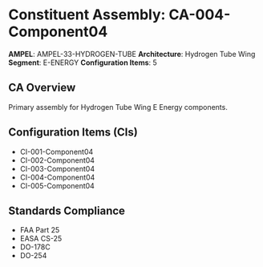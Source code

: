 # Constituent Assembly: CA-004-Component04

**AMPEL**: AMPEL-33-HYDROGEN-TUBE
**Architecture**: Hydrogen Tube Wing
**Segment**: E-ENERGY
**Configuration Items**: 5

## CA Overview
Primary assembly for Hydrogen Tube Wing E Energy components.

## Configuration Items (CIs)
- CI-001-Component04
- CI-002-Component04
- CI-003-Component04
- CI-004-Component04
- CI-005-Component04

## Standards Compliance
- FAA Part 25
- EASA CS-25
- DO-178C
- DO-254
